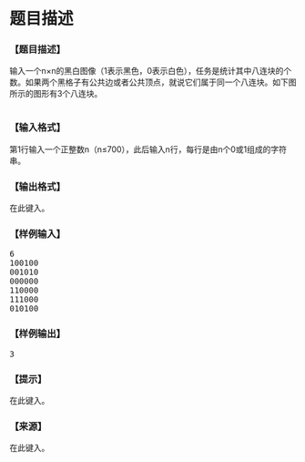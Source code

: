 # 题目描述


<h3>
【题目描述】
</h3>
<p>
输入一个n×n的黑白图像（1表示黑色，0表示白色），任务是统计其中八连块的个数。如果两个黑格子有公共边或者公共顶点，就说它们属于同一个八连块。如下图所示的图形有3个八连块。
</p>
<p>
<img src="/upload/image/20140523/20140523204138_97566.jpg" alt=""/> 
</p>
<h3>
【输入格式】
</h3>
<p>
第1行输入一个正整数n（n≤700），此后输入n行，每行是由n个0或1组成的字符串。
</p>
<h3>
【输出格式】
</h3>
<p>
在此键入。
</p>
<h3>
【样例输入】
</h3>
<pre>6
100100
001010
000000
110000
111000
010100
</pre>
<h3>
【样例输出】
</h3>
<pre>3
</pre>
<h3>
【提示】
</h3>
<p>
在此键入。
</p>
<h3>
【来源】
</h3>
<p>
在此键入。
</p>
